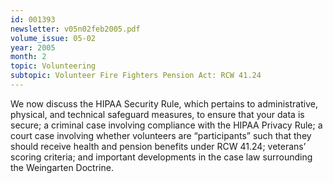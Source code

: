 ```yaml
---
id: 001393
newsletter: v05n02feb2005.pdf
volume_issue: 05-02
year: 2005
month: 2
topic: Volunteering
subtopic: Volunteer Fire Fighters Pension Act: RCW 41.24
---
```


We now discuss the HIPAA Security Rule, which pertains to administrative, physical, and technical safeguard measures, to ensure that your data is secure; a criminal case involving compliance with the HIPAA Privacy Rule; a court case involving whether volunteers are “participants” such that they should receive health and pension benefits under RCW 41.24;  veterans’ scoring criteria; and important developments in the case law surrounding the Weingarten Doctrine.